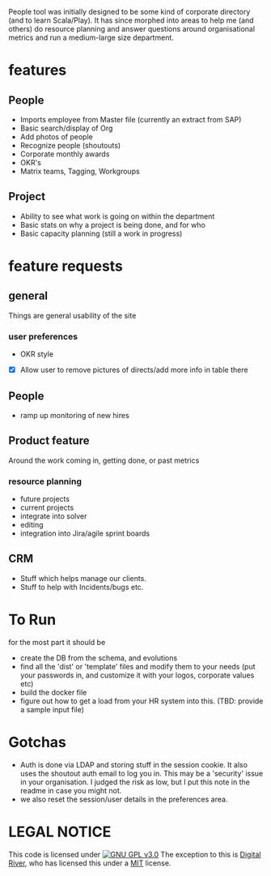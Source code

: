 People tool was initially designed to be some kind of corporate directory (and to learn Scala/Play).
It has since morphed into areas to help me (and others) do resource planning and answer questions around organisational metrics and run a medium-large size department.

# features
## People
* Imports employee from Master file (currently an extract from SAP)
* Basic search/display of Org
* Add photos of people
* Recognize people (shoutouts)
* Corporate monthly awards
* OKR's
* Matrix teams, Tagging, Workgroups

## Project
* Ability to see what work is going on within the department
* Basic stats on why a project is being done, and for who
* Basic capacity planning (still a work in progress)



# feature requests
## general
Things are general usability of the site
### user preferences
 * OKR style
 * [x] Allow user to remove pictures of directs/add more info in table there

## People
 * ramp up monitoring of new hires

## Product feature
Around the work coming in,  getting done, or past metrics
### resource planning
 * future projects
 * current projects
 * integrate into solver
 * editing
 * integration into Jira/agile sprint boards

## CRM
* Stuff which helps manage our clients.
* Stuff to help with Incidents/bugs etc.

# To Run
for the most part it should be 
* create the DB from the schema, and evolutions
* find all the 'dist' or 'template' files and modify them to your needs (put your passwords in, and customize it with your logos, corporate values etc)
* build the docker file
* figure out how to get a load from your HR system into this. (TBD: provide a sample input file)


# Gotchas
* Auth is done via LDAP and storing stuff in the session cookie. It also uses the shoutout auth email to log you in. This may be a 'security' issue in your organisation. I judged the risk as low, but I put this note in the readme in case you might not.
* we also reset the session/user details in the preferences area.


# LEGAL NOTICE

This code is licensed under [![GNU GPL v3.0](http://www.gnu.org/graphics/gplv3-127x51.png)](http://www.gnu.org/licenses/gpl.html)
The exception to this is [Digital River](https://www.digitalriver.com/), who has licensed this under a [MIT](https://opensource.org/licenses/MIT) license.
